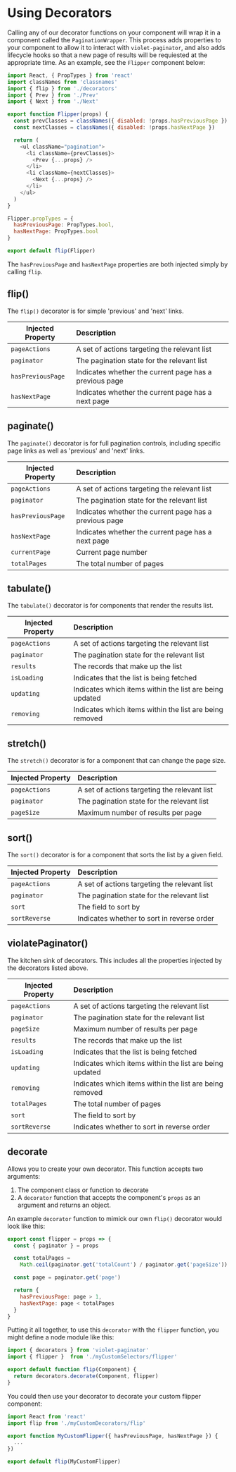 # Using Decorators

Calling any of our decorator functions on your component will wrap it in a component called the `PaginationWrapper`. This process adds properties
to your component to allow it to interact with `violet-paginator`, and also adds lifecycle hooks so that a new page of results will be requiested
at the appropriate time. As an example, see the `Flipper` component below:

```javascript
import React, { PropTypes } from 'react'
import classNames from 'classnames'
import { flip } from './decorators'
import { Prev } from './Prev'
import { Next } from './Next'

export function Flipper(props) {
  const prevClasses = classNames({ disabled: !props.hasPreviousPage })
  const nextClasses = classNames({ disabled: !props.hasNextPage })

  return (
    <ul className="pagination">
      <li className={prevClasses}>
        <Prev {...props} />
      </li>
      <li className={nextClasses}>
        <Next {...props} />
      </li>
    </ul>
  )
}

Flipper.propTypes = {
  hasPreviousPage: PropTypes.bool,
  hasNextPage: PropTypes.bool
}

export default flip(Flipper)
```

The `hasPreviousPage` and `hasNextPage` properties are both injected simply by calling `flip`. 

## flip()

The `flip()` decorator is for simple 'previous' and 'next' links.

Injected Property | Description
---|:---
`pageActions`|A set of actions targeting the relevant list
`paginator`|The pagination state for the relevant list
`hasPreviousPage`|Indicates whether the current page has a previous page
`hasNextPage`|Indicates whether the current page has a next page

## paginate()

The `paginate()` decorator is for full pagination controls, including specific page links as well as 'previous' and 'next' links.

Injected Property | Description
---|:---
`pageActions`|A set of actions targeting the relevant list
`paginator`|The pagination state for the relevant list
`hasPreviousPage`|Indicates whether the current page has a previous page
`hasNextPage`|Indicates whether the current page has a next page
`currentPage`|Current page number
`totalPages`|The total number of pages

## tabulate()

The `tabulate()` decorator is for components that render the results list.

Injected Property | Description
---|:---
`pageActions`|A set of actions targeting the relevant list
`paginator`|The pagination state for the relevant list
`results`|The records that make up the list
`isLoading`|Indicates that the list is being fetched
`updating`|Indicates which items within the list are being updated
`removing`|Indicates which items within the list are being removed

## stretch()

The `stretch()` decorator is for a component that can change the page size.

Injected Property | Description
---|:---
`pageActions`|A set of actions targeting the relevant list
`paginator`|The pagination state for the relevant list
`pageSize`|Maximum number of results per page

## sort()

The `sort()` decorator is for a component that sorts the list by a given field.

Injected Property | Description
---|:---
`pageActions`|A set of actions targeting the relevant list
`paginator`|The pagination state for the relevant list
`sort`|The field to sort by
`sortReverse`|Indicates whether to sort in reverse order


## violatePaginator()

The kitchen sink of decorators. This includes all the properties injected by the decorators listed above.

Injected Property | Description
---|:---
`pageActions`|A set of actions targeting the relevant list
`paginator`|The pagination state for the relevant list
`pageSize`|Maximum number of results per page
`results`|The records that make up the list
`isLoading`|Indicates that the list is being fetched
`updating`|Indicates which items within the list are being updated
`removing`|Indicates which items within the list are being removed
`totalPages`|The total number of pages
`sort`|The field to sort by
`sortReverse`|Indicates whether to sort in reverse order

## decorate

Allows you to create your own decorator. This function accepts two arguments:

1. The component class or function to decorate
2. A `decorator` function that accepts the component's `props` as an argument and returns an object.

An example `decorator` function to mimick our own `flip()` decorator would look like this:

```javascript
export const flipper = props => {
  const { paginator } = props

  const totalPages =
    Math.ceil(paginator.get('totalCount') / paginator.get('pageSize'))

  const page = paginator.get('page')

  return {
    hasPreviousPage: page > 1,
    hasNextPage: page < totalPages
  }
}
```

Putting it all together, to use this `decorator` with the `flipper` function, you might define a node module like this:

```javascript
import { decorators } from 'violet-paginator'
import { flipper }  from './myCustomSelectors/flipper'

export default function flip(Component) {
  return decorators.decorate(Component, flipper)
}
```

You could then use your decorator to decorate your custom flipper component:

```javascript
import React from 'react'
import flip from './myCustomDecorators/flip'

export function MyCustomFlipper({ hasPreviousPage, hasNextPage }) {
  ...
})

export default flip(MyCustomFlipper)
```
